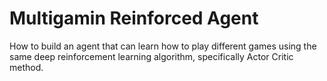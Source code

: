 # Multigamin Reinforced Agent
How to build an agent that can learn how to play different games using the same deep reinforcement learning algorithm, specifically Actor Critic method.
